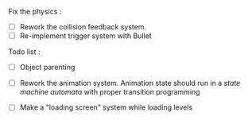 Fix the physics :

- [ ] Rework the collision feedback system. 
- [ ] Re-implement trigger system with Bullet

Todo list : 

- [ ] Object parenting
- [ ] Rework the animation system. Animation state should run in a *state machine automata* with proper transition programming 
- [ ] Make a "loading screen" system while loading levels


